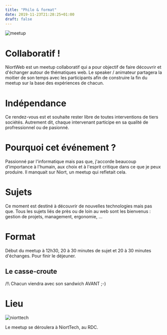 ```yaml
---
title: "Philo & format"
date: 2019-11-23T21:28:25+01:00
draft: false
---
```


![meetup](/assets/images/meetup.jpg)

# Collaboratif !
NiortWeb est un meetup collaboratif qui a pour objectif de faire découvrir et d'échanger autour de thématiques web. 
Le speaker / animateur partagera la moitier de son temps avec les participants afin de construire la fin du meetup sur la base des expériences de chacun.

# Indépendance
Ce rendez-vous est et souhaite rester libre de toutes interventions de tiers sociétés.
Autrement dit, chaque intervenant participe en sa qualité de profressionnel ou de pasionné.

# Pourquoi cet événement ?
Passionné par l'informatique mais pas que, j'accorde beaucoup d'importance à l'humain, aux choix et à l'esprit critique dans ce que je peux produire. Il manquait sur Niort, un meetup qui refletait cela.


# Sujets
Ce moment est destiné à découvrir de nouvelles technologies mais pas que. Tous les sujets liés de près ou de loin au web sont les bienvenus : gestion de projets, management, ergonomie, ...

# Format
Début du meetup à 12h30, 20 à 30 minutes de sujet et 20 à 30 minutes d'échanges. Pour finir le déjeuner.
## Le casse-croute
/!\ Chacun viendra avec son sandwich AVANT ;-)

# Lieu
![niorttech](/assets/images/DsgsXwTW0AAe8ie.jpg)

Le meetup se déroulera à NiortTech, au RDC.